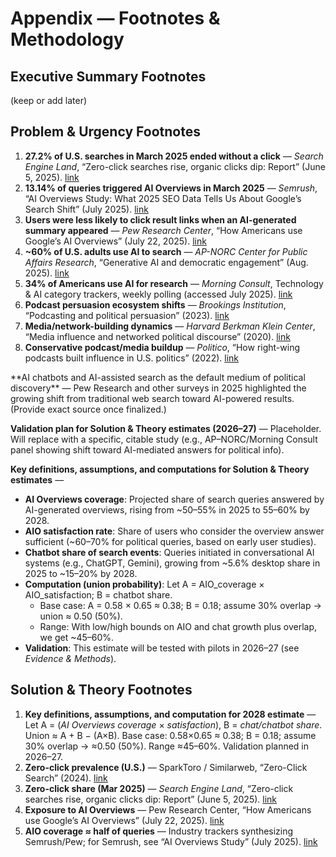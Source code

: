 # Appendix — Footnotes & Methodology

## Executive Summary Footnotes
(keep or add later)

## Problem & Urgency Footnotes

<ol>
  <li id="fn-pu-search-engine-land-reported-that-272-272"><strong>27.2% of U.S. searches in March 2025 ended without a click</strong> — <em>Search Engine Land</em>, “Zero-click searches rise, organic clicks dip: Report” (June 5, 2025). <a href="https://searchengineland.com/zero-click-searches-up-organic-clicks-down-456660">link</a></li>

  <li id="fn-pu-semrushs-july-2025-study-reported-a-2025-"><strong>13.14% of queries triggered AI Overviews in March 2025</strong> — <em>Semrush</em>, “AI Overviews Study: What 2025 SEO Data Tells Us About Google’s Search Shift” (July 2025). <a href="https://www.semrush.com/blog/semrush-ai-overviews-study/">link</a></li>

  <li id="fn-pu-pew-ai-overviews-2025"><strong>Users were less likely to click result links when an AI-generated summary appeared</strong> — <em>Pew Research Center</em>, “How Americans use Google’s AI Overviews” (July 22, 2025). <a href="https://www.pewresearch.org/short-reads/2025/07/22/google-users-are-less-likely-to-click-on-links-when-an-ai-summary-appears-in-the-results/">link</a></li>

  <li id="fn-pu-us-ai-search-60"><strong>~60% of U.S. adults use AI to search</strong> — <em>AP-NORC Center for Public Affairs Research</em>, “Generative AI and democratic engagement” (Aug. 2025). <a href="https://apnorc.org/projects/generative-ai-and-democratic-engagement/">link</a></li>

  <li id="fn-pu-mc-ai-use-2025"><strong>34% of Americans use AI for research</strong> — <em>Morning Consult</em>, Technology &amp; AI category trackers, weekly polling (accessed July 2025). <a href="https://morningconsult.com/category/technology/ai/">link</a></li>

  <li id="fn-pu-brookings-podcasts-2023"><strong>Podcast persuasion ecosystem shifts</strong> — <em>Brookings Institution</em>, “Podcasting and political persuasion” (2023). <a href="https://www.brookings.edu/articles/podcasting-and-political-persuasion/">link</a></li>

  <li id="fn-pu-harvard-berkman-2020"><strong>Media/network-building dynamics</strong> — <em>Harvard Berkman Klein Center</em>, “Media influence and networked political discourse” (2020). <a href="https://cyber.harvard.edu/story/2020-berkman-media-networked-politics">link</a></li>

  <li id="fn-pu-politico-podcasts-2022"><strong>Conservative podcast/media buildup</strong> — <em>Politico</em>, “How right-wing podcasts built influence in U.S. politics” (2022). <a href="https://www.politico.com/news/2022/10/18/conservative-podcasts-rise-00062141">link</a></li>
</ol>
<a id="fn-pu-we-now-face-a-far-more"></a>  
**AI chatbots and AI-assisted search as the default medium of political discovery** — Pew Research and other surveys in 2025 highlighted the growing shift from traditional web search toward AI-powered results. (Provide exact source once finalized.)

**Validation plan for Solution & Theory estimates (2026–27)** — Placeholder. Will replace with a specific, citable study (e.g., AP–NORC/Morning Consult panel showing shift toward AI-mediated answers for political info).

**Key definitions, assumptions, and computations for Solution & Theory estimates** —  
- **AI Overviews coverage**: Projected share of search queries answered by AI-generated overviews, rising from ~50–55% in 2025 to 55–60% by 2028.  
- **AIO satisfaction rate**: Share of users who consider the overview answer sufficient (~60–70% for political queries, based on early user studies).  
- **Chatbot share of search events**: Queries initiated in conversational AI systems (e.g., ChatGPT, Gemini), growing from ~5.6% desktop share in 2025 to ~15–20% by 2028.  
- **Computation (union probability)**: Let A = AIO_coverage × AIO_satisfaction; B = chatbot share.  
  - Base case: A = 0.58 × 0.65 ≈ 0.38; B = 0.18; assume 30% overlap → union ≈ 0.50 (50%).  
  - Range: With low/high bounds on AIO and chat growth plus overlap, we get ~45–60%.  
- **Validation**: This estimate will be tested with pilots in 2026–27 (see *Evidence & Methods*).

## Solution & Theory Footnotes

<ol>
  <li id="fn-sol-union-prob-2028"><strong>Key definitions, assumptions, and computation for 2028 estimate</strong> — Let A = (<em>AI Overviews coverage</em> × <em>satisfaction</em>), B = <em>chat/chatbot share</em>. Union ≈ A + B − (A×B). Base case: 0.58×0.65 ≈ 0.38; B = 0.18; assume 30% overlap → ≈0.50 (50%). Range ≈45–60%. Validation planned in 2026–27.</li>

  <li id="fn-sol-sparktoro-zero-click-us-2024"><strong>Zero-click prevalence (U.S.)</strong> — SparkToro / Similarweb, “Zero-Click Search” (2024). <a href="https://sparktoro.com/blog/zero-click-searches-in-2024-new-similarweb-data/">link</a></li>

  <li id="fn-sol-zero-click-272-mar-2025"><strong>Zero-click share (Mar 2025)</strong> — <em>Search Engine Land</em>, “Zero-click searches rise, organic clicks dip: Report” (June 5, 2025). <a href="https://searchengineland.com/zero-click-searches-up-organic-clicks-down-456660">link</a></li>

  <li id="fn-sol-pew-58pct-ai-overview-exposure-2025"><strong>Exposure to AI Overviews</strong> — Pew Research Center, “How Americans use Google’s AI Overviews” (July 22, 2025). <a href="https://www.pewresearch.org/short-reads/2025/07/22/google-users-are-less-likely-to-click-on-links-when-an-ai-summary-appears-in-the-results/">link</a></li>

  <li id="fn-sol-aio-coverage-roughly-half-2025"><strong>AIO coverage ≈ half of queries</strong> — Industry trackers synthesizing Semrush/Pew; for Semrush, see “AI Overviews Study” (July 2025). <a href="https://www.semrush.com/blog/semrush-ai-overviews-study/">link</a></li>
</ol>

